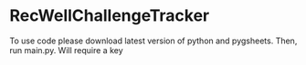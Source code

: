 # RecWellChallengeTracker

To use code please download latest version of python and pygsheets. Then, run main.py. Will require a key  
